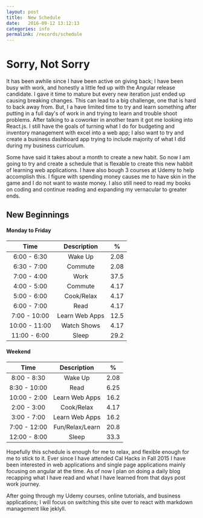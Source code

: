 ```yaml
---
layout: post
title:  New Schedule
date:   2016-09-12 13:12:13
categories: info
permalink: /records/schedule
---
```


# Sorry, Not Sorry

It has been awhile since I have been active on giving back; I have been busy with work, and honestly a little fed up with the Angular release candidate. I gave it time to mature but every new iteration just ended up causing breaking changes. This can lead to a big challenge, one that is hard to back away from. But,  I a have limited time to try and learn something after putting in a full day's of work in and trying to learn and trouble shoot problems. After talking to a coworker in another team it got me looking into React.js. I still have the goals of turning what I do for budgeting and inventory management with excel into a web app; I also want to try and create a business dashboard app trying to include majority of what I did during my business curriculum.

Some have said it takes about a month to create a new habit. So now I am going to try and create a schedule that is flexable to create this new habbit of learning web applications. I have also bough 3 courses at Udemy to help accomplish this. I figure with spending money causes me to have skin in the game and I do not want to waste money. I also still need to read my books on coding and continue reading and expanding my vernacular to greater ends.

## New Beginnings 

#### Monday to Friday

| Time | Description | %|
|:-----:|:----:|:-----:|
| 6:00 - 6:30 | Wake Up| 2.08 |
| 6:30 - 7:00 | Commute | 2.08 |
| 7:00 - 4:00 | Work | 37.5 |
| 4:00 - 5:00 |  Commute | 4.17 |
| 5:00 - 6:00 | Cook/Relax | 4.17 |
| 6:00 - 7:00 | Read | 4.17 |
| 7:00 - 10:00 | Learn Web Apps | 12.5 |
| 10:00 - 11:00 | Watch Shows | 4.17 |
| 11:00 - 6:00 | Sleep | 29.2 |

#### Weekend

| Time | Description | % |
|:-----:|:----:|:-----:|
| 8:00 - 8:30 | Wake Up | 2.08 |
| 8:30 - 10:00 | Read | 6.25 |
| 10:00 - 2:00 | Learn Web Apps | 16.2 |
| 2:00 - 3:00 | Cook/Relax | 4.17 |
| 3:00 - 7:00 | Learn Web Apps | 16.2 |
| 7:00 - 12:00 | Fun/Relax/Learn | 20.8 |
| 12:00 - 8:00 | Sleep | 33.3 |

Hopefully this schedule is enough for me to relax, and flexible enough for me to stick to it. Ever since I have attended Cal Hacks in Fall 2015 I have been interested in web applications and single page applications mainly focusing on angular at the time. As of now I plan on doing a daily blog recapping what I have read and what I have learned from that days post work journey.

After going through my Udemy courses, online tutorials, and business applications; I will focus on switching this site over to react with markdown management like jeklyll.
